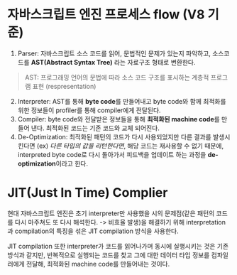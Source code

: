 # 자바스크립트 엔진 프로세스 flow (V8 기준)

1. Parser: 자바스크립트 소스 코드를 읽어, 문법적인 문제가 있는지 파악하고, 소스코드를 **AST(Abstract Syntax Tree)** 라는 자료구조 형태로 변환한다.

> AST: 프로그래밍 언어의 문법에 따라 소스 코드 구조를 표시하는 계층적 프로그램 표현 (respresentation)

2. Interpreter: AST를 통해 **byte code**를 만들어내고 byte code와 함께 최적화를 위한 정보들이 profiler를 통해 compiler에게 전달된다.
3. Compiler: byte code와 전달받은 정보들을 통해 **최적화된 machine code**를 만들어 낸다. 최적화된 코드는 기존 코드와 교체 되어진다.
4. De-Optimization: 최적화된 패턴의 코드가 다시 사용되었지만 다른 결과를 발생시킨다면 (ex) *다른 타입의 값을 리턴한다면*, 해당 코드는 재사용할 수 없기 때문에, interpreted byte code로 다시 돌아가서 피드백을 업데이트 하는 과정을 **de-optimization**이라고 한다.

# JIT(Just In Time) Complier

현대 자바스크립트 엔진은 초기 interpreter만 사용했을 시의 문제점(같은 패턴의 코드를 다시 마주쳐도 또 다시 해석한다. -> 비효율 발생)을 해결하기 위해 interpretation과 compilation의 특징을 섞은 JIT compilation 방식을 사용한다.

JIT compilation 또한 interpreter가 코드를 읽어나가며 동시에 실행시키는 것은 기존 방식과 같지만, 반복적으로 실행되는 코드를 찾고 그에 대한 데이터 타입 정보를 컴파일러에게 전달해, 최적화된 machine code를 만들어내는 것이다.
